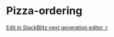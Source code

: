 # Pizza-ordering

[Edit in StackBlitz next generation editor ⚡️](https://stackblitz.com/~/github.com/Yunnqii/Pizza-ordering)